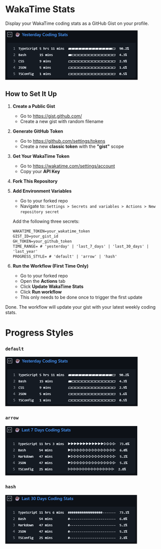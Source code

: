 # WakaTime Stats

Display your WakaTime coding stats as a GitHub Gist on your profile.

![Preview](./.github/preview_default_style.png)

## How to Set It Up

1. **Create a Public Gist**

    - Go to https://gist.github.com/
    - Create a new gist with random filename

2. **Generate GitHub Token**

    - Go to https://github.com/settings/tokens
    - Create a new **classic token** with the **"gist"** scope

3. **Get Your WakaTime Token**

    - Go to https://wakatime.com/settings/account
    - Copy your **API Key**

4. **Fork This Repository**

5. **Add Environment Variables**

    - Go to your forked repo
    - Navigate to: `Settings > Secrets and variables > Actions > New repository secret`

    Add the following three secrets:

    ```
    WAKATIME_TOKEN=your_wakatime_token
    GIST_ID=your_gist_id
    GH_TOKEN=your_github_token
    TIME_RANGE= # 'yesterday' | 'last_7_days' | 'last_30_days' | 'last_year'
    PROGRESS_STYLE= # 'default' | 'arrow' | 'hash'
    ```

6. **Run the Workflow (First Time Only)**
    - Go to your forked repo
    - Open the **Actions** tab
    - Click **Update WakaTime Stats**
    - Click **Run workflow**
    - This only needs to be done once to trigger the first update

Done. The workflow will update your gist with your latest weekly coding stats.

# Progress Styles

### `default`

![Default Style](./.github/preview_default_style.png)

### `arrow`

![Arrow Style](./.github/preview_arrow_style.png)

### `hash`

![Hash Style](./.github/preview_hash_style.png)
